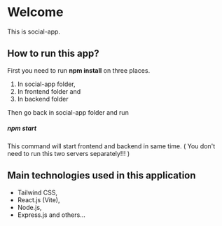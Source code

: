 # Welcome

This is social-app.

## How to run this app?

First you need to run **npm install** on three places.

1. In social-app folder,
2. In frontend folder and
3. In backend folder

Then go back in social-app folder and run

##### npm start

This command will start frontend and backend in same time.
( You don't need to run this two servers separately!!! )

## Main technologies used in this application

- Tailwind CSS,
- React.js (Vite),
- Node.js,
- Express.js and others...
